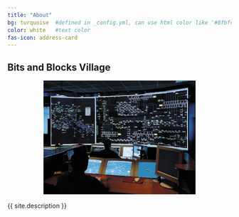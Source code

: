 ```yaml
---
title: "About"
bg: turquoise  #defined in _config.yml, can use html color like '#0fbfcf'
color: white   #text color
fas-icon: address-card
---
```


## Bits and Blocks Village
<div>
    <center>
        <img src='img/goodnoc-256p.jpeg' />
    </center>
    <p>{{ site.description }}</p>
</div>

